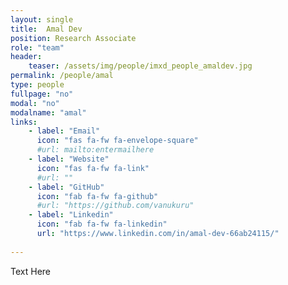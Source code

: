 ```yaml
---
layout: single
title:  Amal Dev
position: Research Associate
role: "team"
header:
    teaser: /assets/img/people/imxd_people_amaldev.jpg
permalink: /people/amal
type: people
fullpage: "no"
modal: "no"
modalname: "amal"
links:
    - label: "Email"
      icon: "fas fa-fw fa-envelope-square"
      #url: mailto:entermailhere
    - label: "Website"
      icon: "fas fa-fw fa-link"
      #url: ""
    - label: "GitHub"
      icon: "fab fa-fw fa-github"
      #url: "https://github.com/vanukuru"
    - label: "Linkedin"
      icon: "fab fa-fw fa-linkedin"
      url: "https://www.linkedin.com/in/amal-dev-66ab24115/"
      
---
```


Text Here


